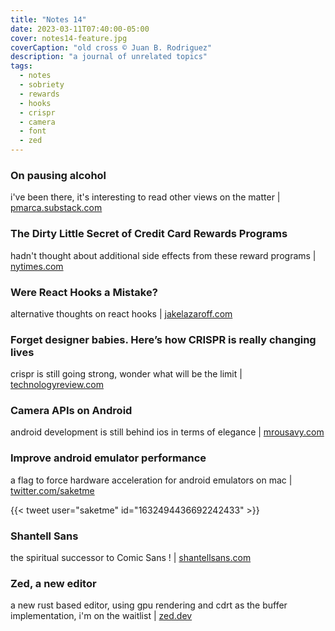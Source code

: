 ```yaml
---
title: "Notes 14"
date: 2023-03-11T07:40:00-05:00
cover: notes14-feature.jpg
coverCaption: "old cross © Juan B. Rodriguez"
description: "a journal of unrelated topics"
tags:
  - notes
  - sobriety
  - rewards
  - hooks
  - crispr
  - camera
  - font
  - zed
---
```


### On pausing alcohol

i've been there, it's interesting to read other views on the matter | [pmarca.substack.com](https://pmarca.substack.com/p/on-pausing-alcohol)

### The Dirty Little Secret of Credit Card Rewards Programs

hadn't thought about additional side effects from these reward programs | [nytimes.com](https://www.nytimes.com/2023/03/04/opinion/credit-card-rewards-points-poor-interchange-fees.html)

### Were React Hooks a Mistake?

alternative thoughts on react hooks | [jakelazaroff.com](https://jakelazaroff.com/words/were-react-hooks-a-mistake/)

### Forget designer babies. Here’s how CRISPR is really changing lives

crispr is still going strong, wonder what will be the limit | [technologyreview.com](https://www.technologyreview.com/2023/03/07/1069475/forget-designer-babies-heres-how-crispr-is-really-changing-lives/)

### Camera APIs on Android

android development is still behind ios in terms of elegance | [mrousavy.com](https://mrousavy.com/blog/Camera-APIs-on-Android)

### Improve android emulator performance

a flag to force hardware acceleration for android emulators on mac | [twitter.com/saketme](https://twitter.com/saketme/status/1632494436692242433?s=61&t=2oDlNIUMTCRCfzZveh1ZwA)

{{< tweet user="saketme" id="1632494436692242433" >}}

### Shantell Sans

the spiritual successor to Comic Sans ! | [shantellsans.com](https://shantellsans.com)

### Zed, a new editor

a new rust based editor, using gpu rendering and cdrt as the buffer implementation, i'm on the waitlist | [zed.dev](https://zed.dev)
